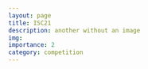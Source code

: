 ```yaml
---
layout: page
title: ISC21
description: another without an image
img:
importance: 2
category: competition
---
```


